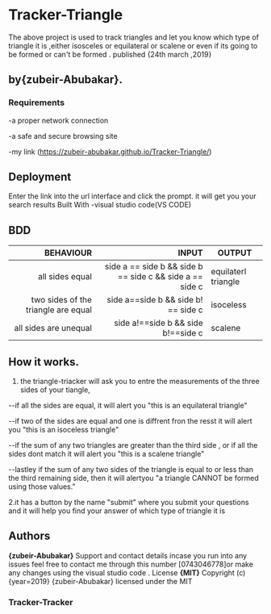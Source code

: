 # Tracker-Triangle
The above project is used to track triangles and let you know which type of triangle it is ,either isosceles or equilateral or scalene or even if its going to be formed or can't be formed . published {24th march ,2019}
## by{zubeir-Abubakar}.

### Requirements

-a proper network connection

-a safe and secure browsing site

-my link (https://zubeir-abubakar.github.io/Tracker-Triangle/)

## Deployment

Enter the link into the url interface and click the prompt. it will get you your search results
Built With
-visual studio code(VS CODE)
## BDD
|BEHAVIOUR                         |    INPUT                                    |  OUTPUT
|---------------------------------:|--------------------------------------------:|-----------------------
| all sides equal | side a == side b && side b == side c  && side a == side c | equilaterl triangle|
|two sides of the triangle are equal | side a==side b && side b! == side c | isoceless |
| all sides are unequal | side a!==side b && side b!==side c | scalene |
## How it works.
1.	the triangle-triacker will ask you to entre the measurements of the three sides of your tiangle,

--if all the sides are equal, it will alert you "this is an equilateral triangle" 

--if two of the sides are equal and one is diffrent fron the resst it will alert you "this is an isoceless triangle"

--if the sum of any two triangles are greater than the third side , or if all the sides dont match it will alert you "this is a scalene triangle" 

--lastley if the sum of any two sides of the triangle is equal to or less than the third remaining side, then it will alertyou "a triangle CANNOT be formed using those values." 

2.it has a button by the name "submit" where you submit your questions and it will help you find your answer of which type of triangle it is

## Authors
**{zubeir-Abubakar}**
Support and contact details
incase you run into any issues feel free to contact me through this number [0743046778]or make any changes using the visual studio code .
License
**{MIT}**
Copyright (c) {year=2019} {zubeir-Abubakar}
licensed under the MIT

### Tracker-Tracker
